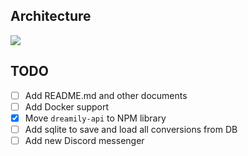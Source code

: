 ## Architecture

![](https://files.tzwm.me/images/2023/01/20230117202155.webp)

## TODO

- [ ] Add README.md and other documents
- [ ] Add Docker support
- [x] Move `dreamily-api` to NPM library
- [ ] Add sqlite to save and load all conversions from DB
- [ ] Add new Discord messenger
